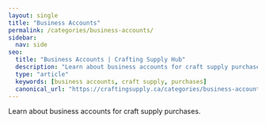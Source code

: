 ```yaml
---
layout: single
title: "Business Accounts"
permalink: /categories/business-accounts/
sidebar:
  nav: side
seo:
  title: "Business Accounts | Crafting Supply Hub"
  description: "Learn about business accounts for craft supply purchases."
  type: "article"
  keywords: [business accounts, craft supply, purchases]
  canonical_url: "https://craftingsupply.ca/categories/business-accounts/"
---
```


Learn about business accounts for craft supply purchases.
